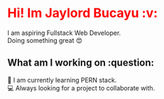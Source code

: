 <h1 style="color:Red">Hi! Im Jaylord Bucayu :v:</h1>

I am aspiring Fullstack Web Developer. 
</br>
Doing something great :heart_eyes:


<h2>What am I working on :question:</h2>
 📖 I am currently learning PERN stack.
 </br>
 💻 Always looking for a project to collaborate with.
 


